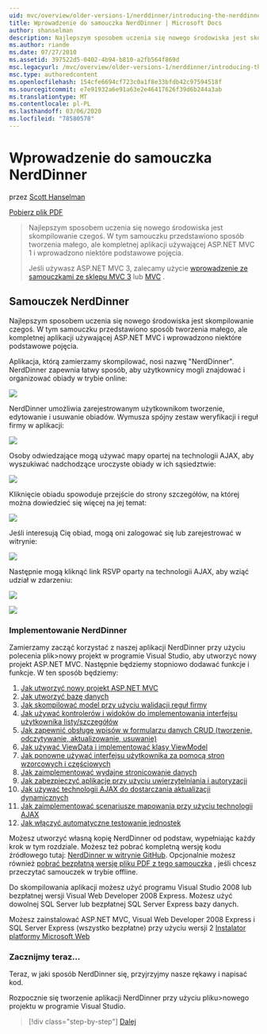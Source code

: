 ```yaml
---
uid: mvc/overview/older-versions-1/nerddinner/introducing-the-nerddinner-tutorial
title: Wprowadzenie do samouczka NerdDinner | Microsoft Docs
author: shanselman
description: Najlepszym sposobem uczenia się nowego środowiska jest skompilowanie czegoś. Ten samouczek przeprowadzi Cię przez proces tworzenia małego, ale kompletnej aplikacji przy użyciu usługi ASP.NE...
ms.author: riande
ms.date: 07/27/2010
ms.assetid: 397522d5-0402-4b94-b810-a2fb564f869d
msc.legacyurl: /mvc/overview/older-versions-1/nerddinner/introducing-the-nerddinner-tutorial
msc.type: authoredcontent
ms.openlocfilehash: 154cfe6694cf723c0a1f8e33bfdb42c97594518f
ms.sourcegitcommit: e7e91932a6e91a63e2e46417626f39d6b244a3ab
ms.translationtype: MT
ms.contentlocale: pl-PL
ms.lasthandoff: 03/06/2020
ms.locfileid: "78580578"
---
```

# <a name="introducing-the-nerddinner-tutorial"></a>Wprowadzenie do samouczka NerdDinner

przez [Scott Hanselman](https://github.com/shanselman)

[Pobierz plik PDF](http://aspnetmvcbook.s3.amazonaws.com/aspnetmvc-nerdinner_v1.pdf)

> Najlepszym sposobem uczenia się nowego środowiska jest skompilowanie czegoś. W tym samouczku przedstawiono sposób tworzenia małego, ale kompletnej aplikacji używającej ASP.NET MVC 1 i wprowadzono niektóre podstawowe pojęcia.
> 
> Jeśli używasz ASP.NET MVC 3, zalecamy użycie [wprowadzenie ze samouczkami ze sklepu MVC 3](../../older-versions/getting-started-with-aspnet-mvc3/cs/intro-to-aspnet-mvc-3.md) lub [MVC](../../older-versions/mvc-music-store/mvc-music-store-part-1.md) .

## <a name="nerddinner-tutorial"></a>Samouczek NerdDinner

Najlepszym sposobem uczenia się nowego środowiska jest skompilowanie czegoś. W tym samouczku przedstawiono sposób tworzenia małego, ale kompletnej aplikacji używającej ASP.NET MVC i wprowadzono niektóre podstawowe pojęcia.

Aplikacja, którą zamierzamy skompilować, nosi nazwę "NerdDinner". NerdDinner zapewnia łatwy sposób, aby użytkownicy mogli znajdować i organizować obiady w trybie online:

![](introducing-the-nerddinner-tutorial/_static/image1.png)

NerdDinner umożliwia zarejestrowanym użytkownikom tworzenie, edytowanie i usuwanie obiadów. Wymusza spójny zestaw weryfikacji i reguł firmy w aplikacji:

![](introducing-the-nerddinner-tutorial/_static/image2.png)

Osoby odwiedzające mogą używać mapy opartej na technologii AJAX, aby wyszukiwać nadchodzące uroczyste obiady w ich sąsiedztwie:

![](introducing-the-nerddinner-tutorial/_static/image3.png)

Kliknięcie obiadu spowoduje przejście do strony szczegółów, na której można dowiedzieć się więcej na jej temat:

![](introducing-the-nerddinner-tutorial/_static/image4.png)

Jeśli interesują Cię obiad, mogą oni zalogować się lub zarejestrować w witrynie:

![](introducing-the-nerddinner-tutorial/_static/image5.png)

Następnie mogą kliknąć link RSVP oparty na technologii AJAX, aby wziąć udział w zdarzeniu:

![](introducing-the-nerddinner-tutorial/_static/image6.png)

![](introducing-the-nerddinner-tutorial/_static/image7.png)

### <a name="implementing-nerddinner"></a>Implementowanie NerdDinner

Zamierzamy zacząć korzystać z naszej aplikacji NerdDinner przy użyciu polecenia plik&gt;nowy projekt w programie Visual Studio, aby utworzyć nowy projekt ASP.NET MVC. Następnie będziemy stopniowo dodawać funkcje i funkcje. W ten sposób będziemy:

1. [Jak utworzyć nowy projekt ASP.NET MVC](create-a-new-aspnet-mvc-project.md)
2. [Jak utworzyć bazę danych](create-a-database.md)
3. [Jak skompilować model przy użyciu walidacji reguł firmy](build-a-model-with-business-rule-validations.md)
4. [Jak używać kontrolerów i widoków do implementowania interfejsu użytkownika listy/szczegółów](use-controllers-and-views-to-implement-a-listingdetails-ui.md)
5. [Jak zapewnić obsługę wpisów w formularzu danych CRUD (tworzenie, odczytywanie, aktualizowanie, usuwanie)](provide-crud-create-read-update-delete-data-form-entry-support.md)
6. [Jak używać ViewData i implementować klasy ViewModel](use-viewdata-and-implement-viewmodel-classes.md)
7. [Jak ponowne używać interfejsu użytkownika za pomocą stron wzorcowych i częściowych](re-use-ui-using-master-pages-and-partials.md)
8. [Jak zaimplementować wydajne stronicowanie danych](implement-efficient-data-paging.md)
9. [Jak zabezpieczyć aplikacje przy użyciu uwierzytelniania i autoryzacji](secure-applications-using-authentication-and-authorization.md)
10. [Jak używać technologii AJAX do dostarczania aktualizacji dynamicznych](use-ajax-to-deliver-dynamic-updates.md)
11. [Jak zaimplementować scenariusze mapowania przy użyciu technologii AJAX](use-ajax-to-implement-mapping-scenarios.md)
12. [Jak włączyć automatyczne testowanie jednostek](enable-automated-unit-testing.md)

Możesz utworzyć własną kopię NerdDinner od podstaw, wypełniając każdy krok w tym rozdziale. Możesz też pobrać kompletną wersję kodu źródłowego tutaj: [NerdDinner w witrynie GitHub](https://github.com/AspNetMVPSamples/NerdDinner). Opcjonalnie możesz również [pobrać bezpłatną wersję pliku PDF z tego samouczka](http://aspnetmvcbook.s3.amazonaws.com/aspnetmvc-nerdinner_v1.pdf) , jeśli chcesz przeczytać samouczek w trybie offline.

Do skompilowania aplikacji możesz użyć programu Visual Studio 2008 lub bezpłatnej wersji Visual Web Developer 2008 Express. Możesz użyć dowolnej SQL Server lub bezpłatnej SQL Server Express bazy danych.

Możesz zainstalować ASP.NET MVC, Visual Web Developer 2008 Express i SQL Server Express (wszystko bezpłatne) przy użyciu wersji 2 [Instalator platformy Microsoft Web](https://www.microsoft.com/web/downloads/platform.aspx)

### <a name="now-lets-get-started"></a>Zacznijmy teraz...

Teraz, w jaki sposób NerdDinner się, przyjrzyjmy nasze rękawy i napisać kod.

Rozpocznie się tworzenie aplikacji NerdDinner przy użyciu pliku&gt;nowego projektu w programie Visual Studio.

> [!div class="step-by-step"]
> [Dalej](create-a-new-aspnet-mvc-project.md)
